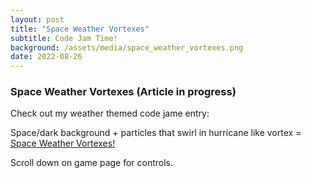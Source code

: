 ```yaml
---
layout: post
title: "Space Weather Vortexes"
subtitle: Code Jam Time!
background: /assets/media/space_weather_vortexes.png
date: 2022-08-26
---
```


### Space Weather Vortexes (Article in progress)

Check out my weather themed code jame entry: 

Space/dark background + particles that swirl in hurricane like vortex = [Space Weather Vortexes!](https://gedaliak.itch.io/space-weather-vortexes)

Scroll down on game page for controls.
